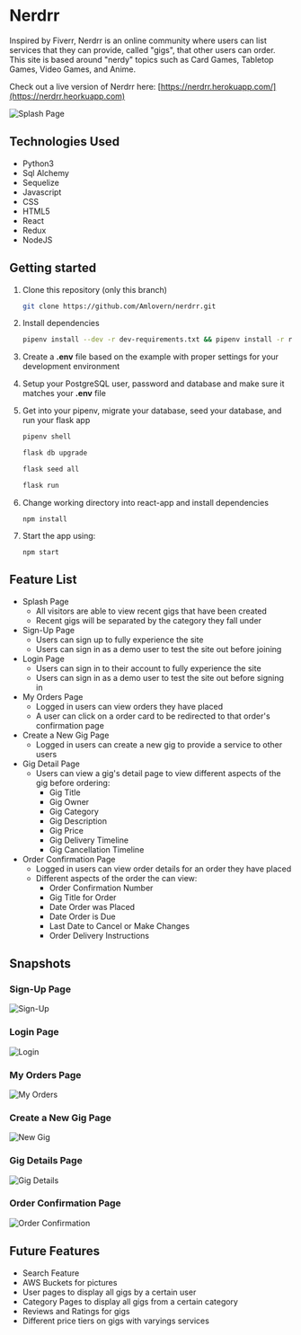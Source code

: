 # Nerdrr

Inspired by Fiverr, Nerdrr is an online community where users can list services that they can provide, called "gigs", that other users can order. This site is based around "nerdy" topics such as Card Games, Tabletop Games, Video Games, and Anime.

Check out a live version of Nerdrr here: [https://nerdrr.herokuapp.com/](https://nerdrr.heorkuapp.com)

![Splash Page](https://user-images.githubusercontent.com/97067452/174206331-1b0b6970-a025-4029-a117-0c4773d74637.png)

## Technologies Used
 - Python3
 - Sql Alchemy
 - Sequelize
 - Javascript
 - CSS
 - HTML5
 - React
 - Redux
 - NodeJS

## Getting started
1. Clone this repository (only this branch)

   ```bash
   git clone https://github.com/Amlovern/nerdrr.git
   ```

2. Install dependencies

      ```bash
      pipenv install --dev -r dev-requirements.txt && pipenv install -r requirements.txt
      ```

3. Create a **.env** file based on the example with proper settings for your
   development environment
   
4. Setup your PostgreSQL user, password and database and make sure it matches your **.env** file

5. Get into your pipenv, migrate your database, seed your database, and run your flask app

   ```bash
   pipenv shell
   ```

   ```bash
   flask db upgrade
   ```

   ```bash
   flask seed all
   ```

   ```bash
   flask run
   ```

6. Change working directory into react-app and install dependencies

    `npm install`
    
7. Start the app using:

    `npm start`

## Feature List

- Splash Page
  - All visitors are able to view recent gigs that have been created
  - Recent gigs will be separated by the category they fall under
- Sign-Up Page
  - Users can sign up to fully experience the site
  - Users can sign in as a demo user to test the site out before joining
- Login Page
  - Users can sign in to their account to fully experience the site
  - Users can sign in as a demo user to test the site out before signing in
- My Orders Page
  - Logged in users can view orders they have placed
  - A user can click on a order card to be redirected to that order's confirmation page
- Create a New Gig Page
  - Logged in users can create a new gig to provide a service to other users
- Gig Detail Page
  - Users can view a gig's detail page to view different aspects of the gig before ordering:
    - Gig Title
    - Gig Owner
    - Gig Category
    - Gig Description
    - Gig Price
    - Gig Delivery Timeline
    - Gig Cancellation Timeline
- Order Confirmation Page
  - Logged in users can view order details for an order they have placed
  - Different aspects of the order the can view:
    - Order Confirmation Number
    - Gig Title for Order
    - Date Order was Placed
    - Date Order is Due
    - Last Date to Cancel or Make Changes
    - Order Delivery Instructions

## Snapshots


### Sign-Up Page
![Sign-Up](https://user-images.githubusercontent.com/97067452/174206432-d890d906-0966-44be-8d56-fe8f34c0ccec.png)

### Login Page
![Login](https://user-images.githubusercontent.com/97067452/174206495-e30c83a1-6d78-41ad-83d4-d317cf485b91.png)

### My Orders Page
![My Orders](https://user-images.githubusercontent.com/97067452/174207621-2ac3ffa9-9e37-439d-918e-d2e6a473c56c.png)

### Create a New Gig Page
![New Gig](https://user-images.githubusercontent.com/97067452/174207653-28eeff00-af2b-4f68-b16f-69af9f712336.png)

### Gig Details Page
![Gig Details](https://user-images.githubusercontent.com/97067452/174207744-cc799eab-a525-4aeb-ae96-ce976f8d010e.png)

### Order Confirmation Page
![Order Confirmation](https://user-images.githubusercontent.com/97067452/174207892-63d33e23-05cb-47de-97ae-31b73ab03150.png)

## Future Features

 - Search Feature
 - AWS Buckets for pictures
 - User pages to display all gigs by a certain user
 - Category Pages to display all gigs from a certain category
 - Reviews and Ratings for gigs
 - Different price tiers on gigs with varyings services
